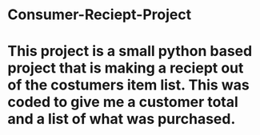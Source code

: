 # Consumer-Reciept-Project
# This project is a small python based project that is making a reciept out of the costumers item list. This was coded to give me a customer total and a list of what was purchased.

